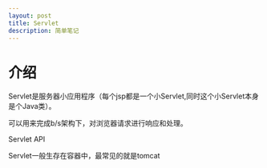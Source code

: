 ```yaml
---
layout: post
title: Servlet
description: 简单笔记
---
```


# 介绍   
Servlet是服务器小应用程序（每个jsp都是一个小Servlet,同时这个小Servlet本身是个Java类）。

可以用来完成b/s架构下，对浏览器请求进行响应和处理。

Servlet API

Servlet一般生存在容器中，最常见的就是tomcat
